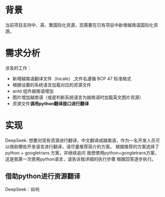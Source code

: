 # 背景
当前项目支持中、英、繁国际化资源，现需要在已有项目中新增越南语国际化资源。

# 需求分析
涉及的工作：
- 新增越南语翻译文件（locale）,文件名遵循 BCP 47 标准格式
- 根据设置的系统语言加载对应的资源文件
- antd 组件越南语增加
- 图片增加越南语（或是判断系统语言为越南语时加载英文图片资源）
- 资源文件**调用python翻译接口进行翻译**


# 实现
DeepSeek: 想要对现有资源进行翻译，中文翻译成越南语，作为一名开发人员可以借助哪些开发语言进行翻译，请尽量推荐简介的方案。
根据推荐的方案选择了 python + googletrans 方案，并继续追问
我想使用python+googletrans方案，这是我第一次使用python语言，请告诉我详细的执行步骤
根据回答逐步执行。

## 借助python进行资源翻译
DeepSeek：如何

